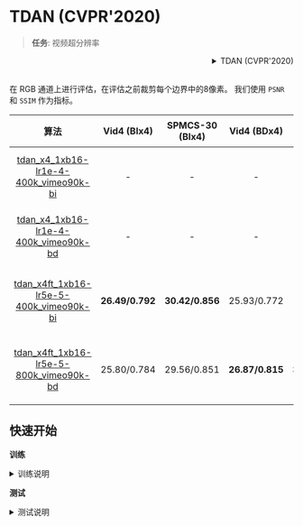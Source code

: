 # TDAN (CVPR'2020)

> **任务**: 视频超分辨率

<!-- [ALGORITHM] -->

<details>
<summary align="right">TDAN (CVPR'2020)</summary>

```bibtex
@InProceedings{tian2020tdan,
  title={TDAN: Temporally-Deformable Alignment Network for Video Super-Resolution},
  author={Tian, Yapeng and Zhang, Yulun and Fu, Yun and Xu, Chenliang},
  booktitle = {Proceedings of the IEEE conference on Computer Vision and Pattern Recognition},
  year = {2020}
}
```

</details>

<br/>

在 RGB 通道上进行评估，在评估之前裁剪每个边界中的8像素。
我们使用 `PSNR` 和 `SSIM` 作为指标。

|                            算法                            |   Vid4 (BIx4)   | SPMCS-30 (BIx4) |   Vid4 (BDx4)   | SPMCS-30 (BDx4) |         GPU 信息         |                            下载                            |
| :--------------------------------------------------------: | :-------------: | :-------------: | :-------------: | :-------------: | :----------------------: | :--------------------------------------------------------: |
| [tdan_x4_1xb16-lr1e-4-400k_vimeo90k-bi](./tdan_x4_8xb16-lr1e-4-400k_vimeo90k-bi.py) |        -        |        -        |        -        |        -        | 8 (Tesla V100-SXM2-32GB) |                             -                              |
| [tdan_x4_1xb16-lr1e-4-400k_vimeo90k-bd](./tdan_x4_8xb16-lr1e-4-400k_vimeo90k-bd.py) |        -        |        -        |        -        |        -        | 8 (Tesla V100-SXM2-32GB) |                             -                              |
| [tdan_x4ft_1xb16-lr5e-5-400k_vimeo90k-bi](./tdan_x4ft_8xb16-lr5e-5-400k_vimeo90k-bi.py) | **26.49/0.792** | **30.42/0.856** |   25.93/0.772   |   29.69/0.842   | 8 (Tesla V100-SXM2-32GB) | [模型](https://download.openmmlab.com/mmediting/restorers/tdan/tdan_vimeo90k_bix4_20210528-739979d9.pth) \| [日志](https://download.openmmlab.com/mmediting/restorers/tdan/tdan_vimeo90k_bix4_20210528_135616.log.json) |
| [tdan_x4ft_1xb16-lr5e-5-800k_vimeo90k-bd](./tdan_x4ft_8xb16-lr5e-5-800k_vimeo90k-bd.py) |   25.80/0.784   |   29.56/0.851   | **26.87/0.815** | **30.77/0.868** | 8 (Tesla V100-SXM2-32GB) | [模型](https://download.openmmlab.com/mmediting/restorers/tdan/tdan_vimeo90k_bdx4_20210528-c53ab844.pth) \| [日志](https://download.openmmlab.com/mmediting/restorers/tdan/tdan_vimeo90k_bdx4_20210528_122401.log.json) |

## 快速开始

**训练**

<details>
<summary>训练说明</summary>

您可以使用以下命令来训练模型。

TDAN 训练有两个阶段。

**阶段 1**: 以更大的学习率训练 (1e-4)

```shell
# CPU上训练
CUDA_VISIBLE_DEVICES=-1 python tools/train.py configs/tdan/tdan_x4_1xb16-lr1e-4-400k_vimeo90k-bi.py

# 单个GPU上训练
python tools/train.py configs/tdan/tdan_x4_1xb16-lr1e-4-400k_vimeo90k-bi.py

# 多个GPU上训练
./tools/dist_train.sh configs/tdan/tdan_x4_1xb16-lr1e-4-400k_vimeo90k-bi.py 8
```

**阶段 2**: 以较小的学习率进行微调 (5e-5)

```shell
# CPU上训练
CUDA_VISIBLE_DEVICES=-1 python tools/train.py configs/tdan/tdan_x4ft_1xb16-lr5e-5-400k_vimeo90k-bi.py

# 单个GPU上训练
python tools/train.py configs/tdan/tdan_x4ft_1xb16-lr5e-5-400k_vimeo90k-bi.py

# 多个GPU上训练
./tools/dist_train.sh configs/tdan/tdan_x4ft_1xb16-lr5e-5-400k_vimeo90k-bi.py 8
```

更多细节可以参考 [train_test.md](/docs/zh_cn/user_guides/train_test.md) 中的 **Train a model** 部分。

</details>

**测试**

<details>
<summary>测试说明</summary>

您可以使用以下命令来测试模型。

```shell
# CPU上测试
CUDA_VISIBLE_DEVICES=-1 python tools/test.py configs/tdan/tdan_x4ft_1xb16-lr5e-5-400k_vimeo90k-bi.py https://download.openmmlab.com/mmediting/restorers/tdan/tdan_vimeo90k_bix4_20210528-739979d9.pth

# 单个GPU上测试
python tools/test.py configs/tdan/tdan_x4ft_1xb16-lr5e-5-400k_vimeo90k-bi.py https://download.openmmlab.com/mmediting/restorers/tdan/tdan_vimeo90k_bix4_20210528-739979d9.pth

# 多个GPU上测试
./tools/dist_test.sh configs/tdan/tdan_x4ft_1xb16-lr5e-5-400k_vimeo90k-bi.py https://download.openmmlab.com/mmediting/restorers/tdan/tdan_vimeo90k_bix4_20210528-739979d9.pth 8
```

更多细节可以参考 [train_test.md](/docs/zh_cn/user_guides/train_test.md) 中的 **Test a pre-trained model** 部分。

</details>
